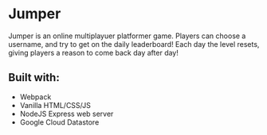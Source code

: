 # Jumper
Jumper is an online multiplayuer platformer game. Players can choose a username, and try to get on the daily leaderboard! Each day the level resets, giving players a reason to come back day after day!

## Built with:
- Webpack
- Vanilla HTML/CSS/JS
- NodeJS Express web server
- Google Cloud Datastore
